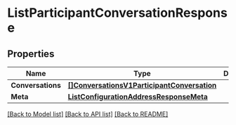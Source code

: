 # ListParticipantConversationResponse

## Properties

Name | Type | Description | Notes
------------ | ------------- | ------------- | -------------
**Conversations** | [**[]ConversationsV1ParticipantConversation**](ConversationsV1ParticipantConversation.md) |  |[optional] 
**Meta** | [**ListConfigurationAddressResponseMeta**](ListConfigurationAddressResponseMeta.md) |  |[optional] 

[[Back to Model list]](../README.md#documentation-for-models) [[Back to API list]](../README.md#documentation-for-api-endpoints) [[Back to README]](../README.md)


